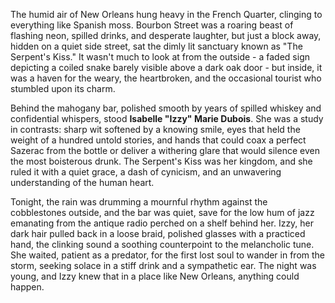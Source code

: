 The humid air of New Orleans hung heavy in the French Quarter, clinging to everything like Spanish moss. Bourbon Street was a roaring beast of flashing neon, spilled drinks, and desperate laughter, but just a block away, hidden on a quiet side street, sat the dimly lit sanctuary known as "The Serpent's Kiss." It wasn't much to look at from the outside - a faded sign depicting a coiled snake barely visible above a dark oak door - but inside, it was a haven for the weary, the heartbroken, and the occasional tourist who stumbled upon its charm.

Behind the mahogany bar, polished smooth by years of spilled whiskey and confidential whispers, stood **Isabelle "Izzy" Marie Dubois**. She was a study in contrasts: sharp wit softened by a knowing smile, eyes that held the weight of a hundred untold stories, and hands that could coax a perfect Sazerac from the bottle or deliver a withering glare that would silence even the most boisterous drunk. The Serpent's Kiss was her kingdom, and she ruled it with a quiet grace, a dash of cynicism, and an unwavering understanding of the human heart.

Tonight, the rain was drumming a mournful rhythm against the cobblestones outside, and the bar was quiet, save for the low hum of jazz emanating from the antique radio perched on a shelf behind her. Izzy, her dark hair pulled back in a loose braid, polished glasses with a practiced hand, the clinking sound a soothing counterpoint to the melancholic tune. She waited, patient as a predator, for the first lost soul to wander in from the storm, seeking solace in a stiff drink and a sympathetic ear. The night was young, and Izzy knew that in a place like New Orleans, anything could happen.

